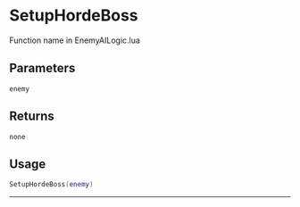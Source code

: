 # SetupHordeBoss
Function name in EnemyAILogic.lua
## Parameters
`enemy`
## Returns
`none`
## Usage
```lua
SetupHordeBoss(enemy)
```
---
